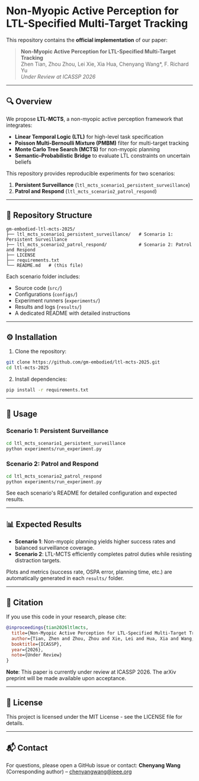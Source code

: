 # Non-Myopic Active Perception for LTL-Specified Multi-Target Tracking

This repository contains the **official implementation** of our paper:

> **Non-Myopic Active Perception for LTL-Specified Multi-Target Tracking**  
> Zhen Tian, Zhou Zhou, Lei Xie, Xia Hua, Chenyang Wang*, F. Richard Yu  
> *Under Review at ICASSP 2026*

---

## 🔍 Overview
We propose **LTL-MCTS**, a non-myopic active perception framework that integrates:
- **Linear Temporal Logic (LTL)** for high-level task specification  
- **Poisson Multi-Bernoulli Mixture (PMBM)** filter for multi-target tracking  
- **Monte Carlo Tree Search (MCTS)** for non-myopic planning  
- **Semantic–Probabilistic Bridge** to evaluate LTL constraints on uncertain beliefs  

This repository provides reproducible experiments for two scenarios:
1. **Persistent Surveillance** (`ltl_mcts_scenario1_persistent_surveillance`)  
2. **Patrol and Respond** (`ltl_mcts_scenario2_patrol_respond`)  

---

## 📂 Repository Structure
```
gm-embodied-ltl-mcts-2025/
├── ltl_mcts_scenario1_persistent_surveillance/   # Scenario 1: Persistent Surveillance
├── ltl_mcts_scenario2_patrol_respond/            # Scenario 2: Patrol and Respond
├── LICENSE
├── requirements.txt
└── README.md   # (this file)
```

Each scenario folder includes:
- Source code (`src/`)
- Configurations (`configs/`)
- Experiment runners (`experiments/`)
- Results and logs (`results/`)
- A dedicated README with detailed instructions

---

## ⚙️ Installation
1. Clone the repository:
```bash
git clone https://github.com/gm-embodied/ltl-mcts-2025.git
cd ltl-mcts-2025
```

2. Install dependencies:
```bash
pip install -r requirements.txt
```

---

## 🚀 Usage

### Scenario 1: Persistent Surveillance
```bash
cd ltl_mcts_scenario1_persistent_surveillance
python experiments/run_experiment.py
```

### Scenario 2: Patrol and Respond
```bash
cd ltl_mcts_scenario2_patrol_respond
python experiments/run_experiment.py
```

See each scenario's README for detailed configuration and expected results.

---

## 📊 Expected Results

* **Scenario 1**: Non-myopic planning yields higher success rates and balanced surveillance coverage.
* **Scenario 2**: LTL-MCTS efficiently completes patrol duties while resisting distraction targets.

Plots and metrics (success rate, OSPA error, planning time, etc.) are automatically generated in each `results/` folder.

---

## 📑 Citation

If you use this code in your research, please cite:

```bibtex
@inproceedings{tian2026ltlmcts,
  title={Non-Myopic Active Perception for LTL-Specified Multi-Target Tracking},
  author={Tian, Zhen and Zhou, Zhou and Xie, Lei and Hua, Xia and Wang, Chenyang and Yu, F. Richard},
  booktitle={ICASSP},
  year={2026},
  note={Under Review}
}
```

**Note**: This paper is currently under review at ICASSP 2026. The arXiv preprint will be made available upon acceptance.

---

## 📜 License

This project is licensed under the MIT License - see the LICENSE file for details.

---

## 📬 Contact

For questions, please open a GitHub issue or contact:
**Chenyang Wang** (Corresponding author) – [chenyangwang@ieee.org](mailto:chenyangwang@ieee.org)
